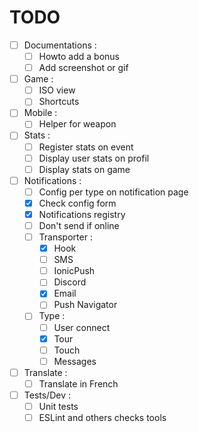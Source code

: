 TODO
====

- [ ] Documentations :
  - [ ] Howto add a bonus
  - [ ] Add screenshot or gif
- [ ] Game :
  - [ ] ISO view
  - [ ] Shortcuts
- [ ] Mobile :
  - [ ] Helper for weapon
- [ ] Stats :
  - [ ] Register stats on event
  - [ ] Display user stats on profil
  - [ ] Display stats on game
- [ ] Notifications :
  - [ ] Config per type on notification page
  - [X] Check config form
  - [X] Notifications registry
  - [ ] Don't send if online
  - [ ] Transporter :
    - [X] Hook
    - [ ] SMS
    - [ ] IonicPush
    - [ ] Discord
    - [X] Email
    - [ ] Push Navigator
  - [ ] Type :
    - [ ] User connect
    - [X] Tour
    - [ ] Touch
    - [ ] Messages
- [ ] Translate :
  - [ ] Translate in French
- [ ] Tests/Dev :
  - [ ] Unit tests
  - [ ] ESLint and others checks tools
